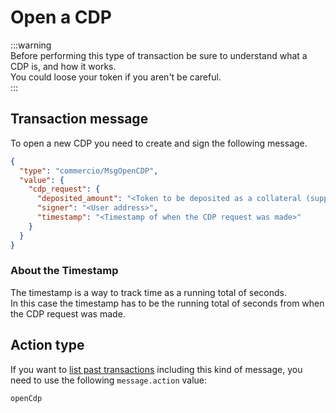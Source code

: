 # Open a CDP

:::warning  
Before performing this type of transaction be sure to understand what a CDP is, and how it works.  
You could loose your token if you aren't be careful.  
:::

## Transaction message
To open a new CDP you need to create and sign the following message.
  
```json
{
  "type": "commercio/MsgOpenCDP",
  "value": {
    "cdp_request": {
      "deposited_amount": "<Token to be deposited as a collateral (supports only integers)>",
      "signer": "<User address>",
      "timestamp": "<Timestamp of when the CDP request was made>"
    }
  }
}
```

### About the Timestamp
The timestamp is a way to track time as a running total of seconds.  
In this case the timestamp has to be the running total of seconds from when the CDP request was made.

## Action type
If you want to [list past transactions](../../../developers/listing-transactions.md) including this kind of message,
you need to use the following `message.action` value: 

```
openCdp
```  